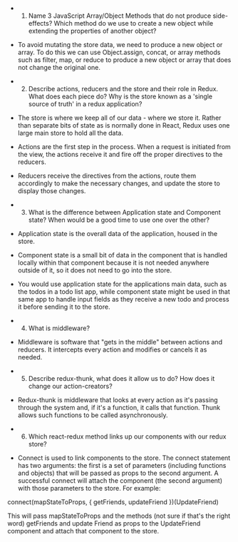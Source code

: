 * 1) Name 3 JavaScript Array/Object Methods that do not produce side-effects? Which method do we use to create a new object while extending the properties of another object?
* To avoid mutating the store data, we need to produce a new object or array. To do this we can use Object.assign, concat, or array methods such as filter, map, or reduce to produce a new object or array that does not change the original one.

* 2) Describe actions, reducers and the store and their role in Redux. What does each piece do? Why is the store known as a 'single source of truth' in a redux application?
* The store is where we keep all of our data - where we store it. Rather than separate bits of state as is normally done in React, Redux uses one large main store to hold all the data.
* Actions are the first step in the process. When a request is initiated from the view, the actions receive it and fire off the proper directives to the reducers.
* Reducers receive the directives from the actions, route them accordingly to make the necessary changes, and update the store to display those changes.

* 3) What is the difference between Application state and Component state? When would be a good time to use one over the other?
* Application state is the overall data of the application, housed in the store.
* Component state is a small bit of data in the component that is handled locally within that component because it is not needed anywhere outside of it, so it does not need to go into the store.
* You would use application state for the applications main data, such as the todos in a todo list app, while component state might be used in that same app to handle input fields as they receive a new todo and process it before sending it to the store.

* 4) What is middleware?
* Middleware is software that "gets in the middle" between actions and reducers. It intercepts every action and modifies or cancels it as needed.

* 5) Describe redux-thunk, what does it allow us to do? How does it change our action-creators?
* Redux-thunk is middleware that looks at every action as it's passing through the system and, if it's a function, it calls that function. Thunk allows such functions to be called asynchronously.

* 6) Which react-redux method links up our components with our redux store?
* Connect is used to link components to the store. The connect statement has two arguments: the first is a set of parameters (including functions and objects) that will be passed as props to the second argument. A successful connect will attach the component (the second argument) with those parameters to the store. For example:

connect(mapStateToProps, { getFriends, updateFriend })(UpdateFriend)

This will pass mapStateToProps and the methods (not sure if that's the right word) getFriends and update Friend as props to the UpdateFriend component and attach that component to the store.